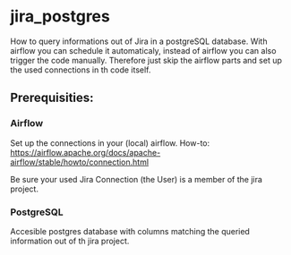 # jira_postgres
How to query informations out of Jira in a postgreSQL database.
With airflow you can schedule it automaticaly, instead of airflow you can also trigger the code manually. Therefore just skip the airflow parts and set up the used connections in th code itself. 

## Prerequisities:
### Airflow
Set up the connections in your (local) airflow.
How-to: https://airflow.apache.org/docs/apache-airflow/stable/howto/connection.html 

Be sure your used Jira Connection (the User) is a member of the jira project. 

### PostgreSQL
Accesible postgres database with columns matching the queried information out of th jira project. 

